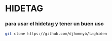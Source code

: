 # HIDETAG

### para usar el hidetag y tener un buen uso 
```bash
git clone https://github.com/djhonnyb/taghiden
```
